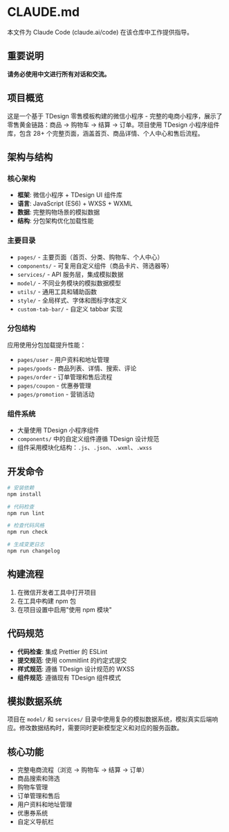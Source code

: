 # CLAUDE.md

本文件为 Claude Code (claude.ai/code) 在该仓库中工作提供指导。

## 重要说明

**请务必使用中文进行所有对话和交流。**

## 项目概览

这是一个基于 TDesign 零售模板构建的微信小程序 - 完整的电商小程序，展示了零售黄金链路：商品 → 购物车 → 结算 → 订单。项目使用 TDesign 小程序组件库，包含 28+ 个完整页面，涵盖首页、商品详情、个人中心和售后流程。

## 架构与结构

### 核心架构
- **框架**: 微信小程序 + TDesign UI 组件库
- **语言**: JavaScript (ES6) + WXSS + WXML
- **数据**: 完整购物场景的模拟数据
- **结构**: 分包架构优化加载性能

### 主要目录
- `pages/` - 主要页面（首页、分类、购物车、个人中心）
- `components/` - 可复用自定义组件（商品卡片、筛选器等）
- `services/` - API 服务层，集成模拟数据
- `model/` - 不同业务模块的模拟数据模型
- `utils/` - 通用工具和辅助函数
- `style/` - 全局样式、字体和图标字体定义
- `custom-tab-bar/` - 自定义 tabbar 实现

### 分包结构
应用使用分包加载提升性能：
- `pages/user` - 用户资料和地址管理
- `pages/goods` - 商品列表、详情、搜索、评论
- `pages/order` - 订单管理和售后流程
- `pages/coupon` - 优惠券管理
- `pages/promotion` - 营销活动

### 组件系统
- 大量使用 TDesign 小程序组件
- `components/` 中的自定义组件遵循 TDesign 设计规范
- 组件采用模块化结构：`.js`、`.json`、`.wxml`、`.wxss`

## 开发命令

```bash
# 安装依赖
npm install

# 代码检查
npm run lint

# 检查代码风格
npm run check

# 生成变更日志
npm run changelog
```

## 构建流程
1. 在微信开发者工具中打开项目
2. 在工具中构建 npm 包
3. 在项目设置中启用"使用 npm 模块"

## 代码规范
- **代码检查**: 集成 Prettier 的 ESLint
- **提交规范**: 使用 commitlint 的约定式提交
- **样式规范**: 遵循 TDesign 设计规范的 WXSS
- **组件规范**: 遵循现有 TDesign 组件模式

## 模拟数据系统
项目在 `model/` 和 `services/` 目录中使用复杂的模拟数据系统，模拟真实后端响应。修改数据结构时，需要同时更新模型定义和对应的服务函数。

## 核心功能
- 完整电商流程（浏览 → 购物车 → 结算 → 订单）
- 商品搜索和筛选
- 购物车管理
- 订单管理和售后
- 用户资料和地址管理
- 优惠券系统
- 自定义导航栏